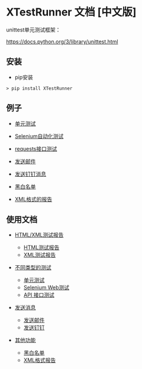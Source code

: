 # XTestRunner 文档 [中文版]

unittest单元测试框架：

https://docs.python.org/3/library/unittest.html

## 安装

* pip安装

```shell
> pip install XTestRunner
```

## 例子

* [单元测试](../tests/test_unit.py)

* [Selenium自动化测试](../tests/test_selenium.py)

* [requests接口测试](../tests/test_api.py)

* [发送邮件](../tests/test_send_email.py)

* [发送钉钉消息](../tests/test_send_dingtalk.py)

* [黑白名单](../tests/test_label.py)

* [XML格式的报告](../tests/test_xml_report.py)


## 使用文档

* [HTML/XML测试报告](./test_report.md)
  * [HTML测试报告](./test_report.md#HTML测试报告)
  * [XML测试报告](./test_report.md#XML测试报告)

* [不同类型的测试](./test_type.md)
  * [单元测试](./test_type.md#单元测试)
  * [Selenium Web测试](./test_type.md#SeleniumWeb测试)
  * [API 接口测试](./test_type.md#API接口测试)

* [发送消息](./send_notice.md)
  * [发送邮件](./send_notice.md#发送邮件)
  * [发送钉钉](./send_notice.md#发送钉钉)

* [其他功能](./other.md)
  * [黑白名单](./other.md#黑白名单)
  * [XML格式报告](./other.md#XML格式报告)






